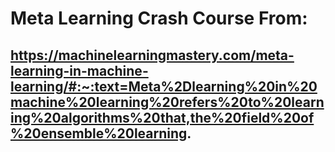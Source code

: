 # Meta Learning Crash Course From:

## https://machinelearningmastery.com/meta-learning-in-machine-learning/#:~:text=Meta%2Dlearning%20in%20machine%20learning%20refers%20to%20learning%20algorithms%20that,the%20field%20of%20ensemble%20learning.

